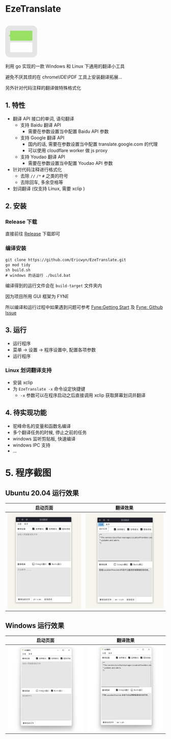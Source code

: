 # EzeTranslate

<br>

<img src="./res-static/icon/icon.png" style="width:100px;" />

<br>

利用 go 实现的一款 Windows 和 Linux 下通用的翻译小工具

避免不厌其烦的在 chrome\IDE\PDF 工具上安装翻译拓展...

另外针对代码注释的翻译做特殊格式化

## 1. 特性
- 翻译 API 接口的单词, 语句翻译
  - 支持 Baidu 翻译 API
    - 需要在参数设置当中配置 Baidu API 参数
  - 支持 Google 翻译 API
    - 国内的话, 需要在参数设置当中配置 translate.google.com 的代理
    - 可以使用 cloudflare worker 做 js proxy
  - 支持 Youdao 翻译 API
    - 需要在参数设置当中配置 Youdao API 参数
- 针对代码注释进行格式化
  - 去除 `//` `/*` `#` 之类的符号
  - 去除回车, 多余空格等
- 划词翻译 (仅支持 Linux, 需要 xclip )

## 2. 安装

### Release 下载
直接前往 [Release]() 下载即可

### 编译安装
```shell
git clone https://github.com/Ericwyn/EzeTranslate.git
go mod tidy
sh build.sh 
# windows 的话运行 ./build.bat
```
编译得到的运行文件会在 `build-target` 文件夹内

因为项目所用 GUI 框架为 FYNE

所以编译和运行过程中如果遇到问题可参考 [Fyne:Getting Start](https://developer.fyne.io/started/) 及 [Fyne: Github Issue](https://github.com/fyne-io/fyne/issues)


## 3. 运行
- 运行程序
- 菜单 -> 设置 -> 程序设置中, 配置各项参数
- 运行程序

### Linux 划词翻译支持
- 安装 xclip
- 为 `EzeTranslate -x` 命令设定快捷键
  - `-x` 参数可以在程序启动之后直接调用 xclip 获取屏幕划词并翻译


## 4. 待实现功能
- 驼峰命名的变量和函数名编译
- 多个翻译任务的时候, 停止之前的任务
- windows 监听剪贴板, 快速编译
- windows IPC 支持
- ...

# 5. 程序截图

## Ubuntu 20.04 运行效果

|   启动页面   |   翻译效果   |
| ---- | ---- |
|  ![windows](./res-static/screenshot/linux.png)    |   ![windows-2](./res-static/screenshot/linux2.png)   |


## Windows 运行效果

|   启动页面   |   翻译效果   |
| ---- | ---- |
|  ![windows](./res-static/screenshot/windows.png)    |   ![windows-2](./res-static/screenshot/windows-2.png)   |

